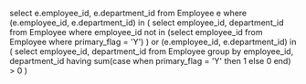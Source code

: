 select e.employee_id, e.department_id
from Employee e
where (e.employee_id, e.department_id) in (
    select employee_id, department_id
	from Employee
	where employee_id not in (select employee_id from Employee where primary_flag = 'Y')
)
or (e.employee_id, e.department_id) in (
    select employee_id, department_id
    from Employee
    group by employee_id, department_id
    having sum(case when primary_flag = 'Y' then 1 else 0 end) > 0
)
